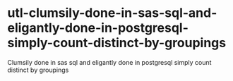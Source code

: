 # utl-clumsily-done-in-sas-sql-and-eligantly-done-in-postgresql-simply-count-distinct-by-groupings
Clumsily done in sas sql and eligantly done in postgresql simply count distinct by groupings
